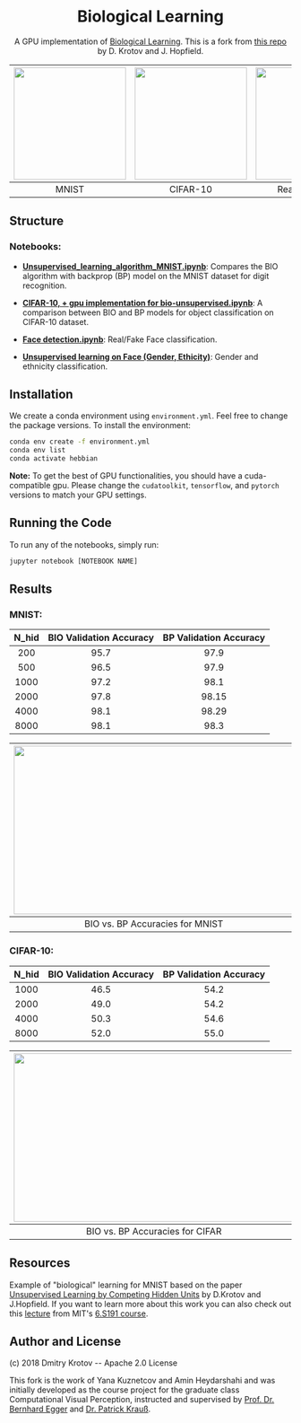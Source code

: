 <center>

# Biological Learning

A GPU implementation of [Biological Learning](https://github.com/DimaKrotov/Biological_Learning). This is a fork from [this repo](https://github.com/DimaKrotov/Biological_Learning) by D. Krotov and J. Hopfield.

|<img src="https://user-images.githubusercontent.com/79289947/156650751-33da2304-cf57-4880-b51b-dc21e6a5f549.gif" width="200" height="200"/> | <img src="https://user-images.githubusercontent.com/79289947/156464655-c226dc9f-a93a-4c17-ab91-b20145b32d7f.gif" width="200" height="200"/> | <img src="https://user-images.githubusercontent.com/79289947/156464703-3d20ebc0-3a21-4532-b2f6-03279a524021.gif" width=200 height=200/> |
|:---:|:---:|:---:
| MNIST |CIFAR-10 | Real/Fake Faces |
</center>

## Structure


### Notebooks:
- [**Unsupervised_learning_algorithm_MNIST.ipynb**](Unsupervised_learning_algorithm_MNIST.ipynb): Compares the BIO algorithm with backprop (BP) model on the MNIST dataset for digit recognition. 

- [**CIFAR-10, + gpu implementation for bio-unsupervised.ipynb**](https://github.com/heydarshahi/Biological_Learning/blob/master/CIFAR-10%2C%20%2B%20gpu%20implementation%20for%20bio-unsupervised.ipynb ): A comparison between BIO and BP models for object classification on CIFAR-10 dataset.

- [**Face detection.ipynb**](https://github.com/heydarshahi/Biological_Learning/blob/master/Face%20detection.ipynb): Real/Fake Face classification.
- [**Unsupervised learning on Face (Gender, Ethicity)**](https://github.com/heydarshahi/Biological_Learning/blob/master/Unsupervised%20learning%20on%20Face%20(Gender%2C%20Ethicity).ipynb): Gender and ethnicity classification.


## Installation
We create a conda environment using  `environment.yml`. Feel free to change the package versions. To install the environment:

```bash
conda env create -f environment.yml
conda env list 
conda activate hebbian 
```
**Note:** To get the best of GPU functionalities, you should have a cuda-compatible gpu. Please change the `cudatoolkit`, `tensorflow`, and `pytorch` versions to match your GPU settings.


## Running the Code
To run any of the notebooks, simply run:
```bash
jupyter notebook [NOTEBOOK NAME]
```

## Results
### MNIST:
<center>

| N_hid | BIO Validation Accuracy | BP Validation Accuracy |
|:-----:|:-----------------------:|:----------------------:|
|  200  |           95.7          |          97.9          |
|  500  |           96.5          |          97.9          |
|  1000 |           97.2          |          98.1          |
|  2000 |           97.8          |          98.15         |
|  4000 |           98.1          |          98.29         |
|  8000 |           98.1          |          98.3          |

|<img src="https://user-images.githubusercontent.com/79289947/156661813-fd3a04f2-65c1-41a3-a46b-c05c088704d7.png" width="500" height="300"/>  | <img src="https://user-images.githubusercontent.com/79289947/156650751-33da2304-cf57-4880-b51b-dc21e6a5f549.gif" width="240" height="240"/> |
|:----:|:----:|
|BIO vs. BP Accuracies for MNIST | BIO Weights Visualization |

</center>


### CIFAR-10:
<center>

| N_hid | BIO Validation Accuracy | BP Validation Accuracy |
|:-----:|:-----------------------:|:----------------------:|
|  1000 |           46.5          |          54.2          |
|  2000 |           49.0          |          54.2          |
|  4000 |           50.3          |          54.6         |
|  8000 |           52.0          |          55.0          |

| <img src="https://user-images.githubusercontent.com/79289947/156664660-d3065024-45b8-41c3-b5a9-5afac6885e5b.png" width="500" height="300"/>  | <img src="https://user-images.githubusercontent.com/79289947/156464655-c226dc9f-a93a-4c17-ab91-b20145b32d7f.gif" width="240" height="245"/> |
|:----:|:----:|
|BIO vs. BP Accuracies for CIFAR | BIO Weights Visualization |

</center>


## Resources
Example of "biological" learning for MNIST based on the paper [Unsupervised Learning by Competing Hidden Units](https://doi.org/10.1073/pnas.1820458116) by D.Krotov and J.Hopfield. If you want to learn more about this work you can also check out this [lecture](https://www.youtube.com/watch?v=4lY-oAY0aQU) from MIT's [6.S191 course](http://introtodeeplearning.com/).  

## Author and License
(c) 2018 Dmitry Krotov
-- Apache 2.0 License

This fork is the work of Yana Kuznetcov and Amin Heydarshahi and was initially developed as the course project for the graduate class Computational Visual Perception, instructed and supervised by [Prof. Dr. Bernhard Egger](https://eggerbernhard.ch/) and  [Dr. Patrick Krauß](https://www.ai.fau.digital/speakers/dr-patrick-kraus/). 
